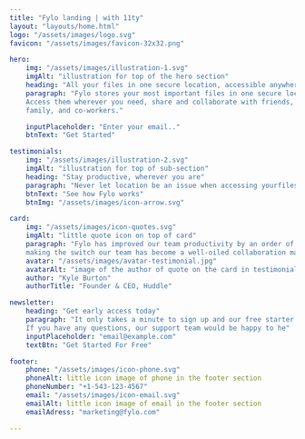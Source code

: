 ```yaml
---
title: "Fylo landing | with 11ty"
layout: "layouts/home.html"
logo: "/assets/images/logo.svg"
favicon: "/assets/images/favicon-32x32.png"

hero:
    img: "/assets/images/illustration-1.svg"
    imgAlt: "illustration for top of the hero section"
    heading: "All your files in one secure location, accessible anywhere."
    paragraph: "Fylo stores your most important files in one secure location.
    Access them wherever you need, share and collaborate with friends,
    family, and co-workers."

    inputPlaceholder: "Enter your email.."
    btnText: "Get Started"

testimonials: 
    img: "/assets/images/illustration-2.svg"
    imgAlt: "illustration for top of sub-section"
    heading: "Stay productive, wherever you are"
    paragraph: "Never let location be an issue when accessing yourfiles. Fylo has you covered for all of your file storage"
    btnText: "See how Fylo works"
    btnImg: "/assets/images/icon-arrow.svg"

card: 
    img: "/assets/images/icon-quotes.svg"
    imgAlt: "little quote icon on top of card"
    paragraph: "Fylo has improved our team productivity by an order of magnitude. Since 
    making the switch our team has become a well-oiled collaboration machine."
    avatar: "/assets/images/avatar-testimonial.jpg"
    avatarAlt: "image of the author of quote on the card in testimonials section"
    author: "Kyle Burton"
    authorTitle: "Founder & CEO, Huddle"

newsletter: 
    heading: "Get early access today"
    paragraph: "It only takes a minute to sign up and our free starter tier is extremely generous. 
    If you have any questions, our support team would be happy to he"
    inputPlaceholder: "email@example.com"
    textBtn: "Get Started For Free"

footer: 
    phone: "/assets/images/icon-phone.svg"
    phoneAlt: little icon image of phone in the footer section
    phoneNumber: "+1-543-123-4567"
    email: "/assets/images/icon-email.svg"
    emailAlt: little icon image of email in the footer section
    emailAdress: "marketing@fylo.com"

---
```

